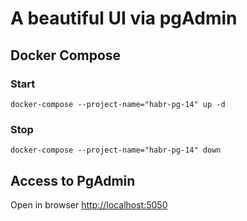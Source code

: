 # A beautiful UI via pgAdmin

## Docker Compose
### Start
`docker-compose --project-name="habr-pg-14" up -d`

### Stop
`docker-compose --project-name="habr-pg-14" down`

## Access to PgAdmin
Open in browser [http://localhost:5050](http://localhost:5050)
